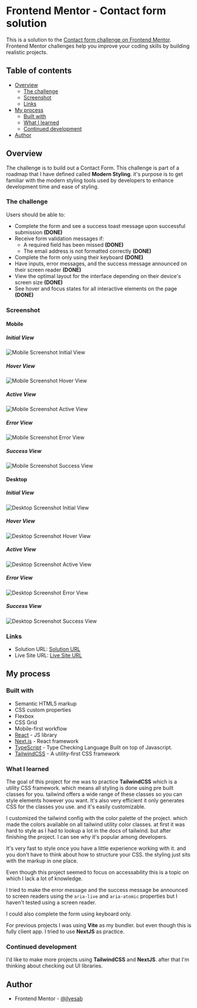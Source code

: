 # Frontend Mentor - Contact form solution

This is a solution to the [Contact form challenge on Frontend Mentor](https://www.frontendmentor.io/challenges/contact-form--G-hYlqKJj). Frontend Mentor challenges help you improve your coding skills by building realistic projects.

## Table of contents

- [Overview](#overview)
  - [The challenge](#the-challenge)
  - [Screenshot](#screenshot)
  - [Links](#links)
- [My process](#my-process)
  - [Built with](#built-with)
  - [What I learned](#what-i-learned)
  - [Continued development](#continued-development)
- [Author](#author)

## Overview

The challenge is to build out a Contact Form. This challenge is part of a roadmap that I have defined called **Modern Styling**. it's purpose is to get familiar with the modern styling tools used by developers to enhance development time and ease of styling.

### The challenge

Users should be able to:

- Complete the form and see a success toast message upon successful submission **(DONE)**
- Receive form validation messages if:
  - A required field has been missed **(DONE)**
  - The email address is not formatted correctly **(DONE)**
- Complete the form only using their keyboard **(DONE)**
- Have inputs, error messages, and the success message announced on their screen reader **(DONE)**
- View the optimal layout for the interface depending on their device's screen size **(DONE)**
- See hover and focus states for all interactive elements on the page **(DONE)**

### Screenshot

#### Mobile

##### Initial View

![Mobile Screenshot Initial View](./screenshots/screenshot_mobile_initial.png)

##### Hover View

![Mobile Screenshot Hover View](./screenshots/screenshot_mobile_hover.png)

##### Active View

![Mobile Screenshot Active View](./screenshots/screenshot_mobile_active.png)

##### Error View

![Mobile Screenshot Error View](./screenshots/screenshot_mobile_error.png)

##### Success View

![Mobile Screenshot Success View](./screenshots/screenshot_mobile_success.png)

#### Desktop

##### Initial View

![Desktop Screenshot Initial View](./screenshots/screenshot_desktop_initial.png)

##### Hover View

![Desktop Screenshot Hover View](./screenshots/screenshot_desktop_hover.png)

##### Active View

![Desktop Screenshot Active View](./screenshots/screenshot_desktop_active.png)

##### Error View

![Desktop Screenshot Error View](./screenshots/screenshot_desktop_error.png)

##### Success View

![Desktop Screenshot Success View](./screenshots/screenshot_desktop_success.png)

### Links

- Solution URL: [Solution URL](https://www.frontendmentor.io/solutions/contact-form-TvMrA_FOwW)
- Live Site URL: [Live Site URL](https://frontendmentor-ilyesab.github.io/contact-form/)

## My process

### Built with

- Semantic HTML5 markup
- CSS custom properties
- Flexbox
- CSS Grid
- Mobile-first workflow
- [React](https://reactjs.org/) - JS library
- [Next.js](https://nextjs.org/) - React framework
- [TypeScript](https://www.typescriptlang.org/) - Type Checking Language Built on top of Javascript.
- [TailwindCSS](https://tailwindcss.com/) - A utility-first CSS framework

### What I learned

The goal of this project for me was to practice **TailwindCSS** which is a utility CSS framework. which means all styling is done using pre built classes for you. tailwind offers a wide range of these classes so you can style elements however you want. It's also very efficient it only generates CSS for the classes you use. and it's easily customizable.

I customized the tailwind config with the color palette of the project. which made the colors available on all tailwind utility color classes. at first it was hard to style as I had to lookup a lot in the docs of tailwind. but after finishing the project. I can see why it's popular among developers.

It's very fast to style once you have a little experience working with it. and you don't have to think about how to structure your CSS. the styling just sits with the markup in one place.

Even though this project seemed to focus on accessability this is a topic on which I lack a lot of knowledge.

I tried to make the error message and the success message be announced to screen readers using the `aria-live` and `aria-atomic` properties but I haven't tested using a screen reader.

I could also complete the form using keyboard only.

For previous projects I was using **Vite** as my bundler. but even though this is fully client app. I tried to use **NextJS** as practice.

### Continued development

I'd like to make more projects using **TailwindCSS** and **NextJS**. after that I'm thinking about checking out UI libraries.

## Author

- Frontend Mentor - [@ilyesab](https://www.frontendmentor.io/profile/ilyesab)
